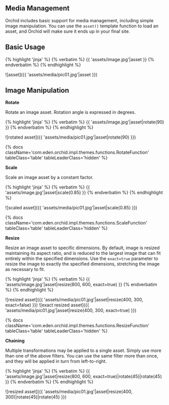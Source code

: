 ---
---

## Media Management

Orchid includes basic support for media management, including simple image manipulation. You can use the `asset()` 
template function to load an asset, and Orchid will make sure it ends up in your final site. 

## Basic Usage 

{% highlight 'jinja' %}
{% verbatim %}
{{ 'assets/image.jpg'|asset }}
{% endverbatim %}
{% endhighlight %}

![asset]({{ 'assets/media/pic01.jpg'|asset }})

## Image Manipulation 

**Rotate**

Rotate an image asset. Rotation angle is expressed in degrees.

{% highlight 'jinja' %}
{% verbatim %}
{{ 'assets/image.jpg'|asset|rotate(90) }}
{% endverbatim %}
{% endhighlight %}

![rotated asset]({{ 'assets/media/pic01.jpg'|asset|rotate(90) }})

{% docs className='com.eden.orchid.impl.themes.functions.RotateFunction' tableClass='table' tableLeaderClass='hidden' %}

**Scale**

Scale an image asset by a constant factor.

{% highlight 'jinja' %}
{% verbatim %}
{{ 'assets/image.jpg'|asset|scale(0.85) }}
{% endverbatim %}
{% endhighlight %}

![scaled asset]({{ 'assets/media/pic01.jpg'|asset|scale(0.85) }})

{% docs className='com.eden.orchid.impl.themes.functions.ScaleFunction' tableClass='table' tableLeaderClass='hidden' %}

**Resize**

Resize an image asset to specific dimensions. By default, image is resized maintaining its aspect ratio, and is reduced 
to the largest image that can fit entirely within the specified dimensions. Use the `exact=true` parameter to resize the
image to exactly the specified dimensions, stretching the image as necessary to fit. 

{% highlight 'jinja' %}
{% verbatim %}
{{ 'assets/image.jpg'|asset|resize(800, 600, exact=true) }}
{% endverbatim %}
{% endhighlight %}

![resized asset]({{ 'assets/media/pic01.jpg'|asset|resize(400, 300, exact=false) }})
![exact resized asset]({{ 'assets/media/pic01.jpg'|asset|resize(400, 300, exact=true) }})

{% docs className='com.eden.orchid.impl.themes.functions.ResizeFunction' tableClass='table' tableLeaderClass='hidden' %}

**Chaining**

Multiple transformations may be applied to a single asset. Simply use more than one of the above filters. You can use 
the same filter more than once, and they will be applied in turn from left-to-right. 

{% highlight 'jinja' %}
{% verbatim %}
{{ 'assets/image.jpg'|asset|resize(800, 600, exact=true)|rotate(45)|rotate(45) }}
{% endverbatim %}
{% endhighlight %}

![resized asset]({{ 'assets/media/pic01.jpg'|asset|resize(400, 300)|rotate(45)|rotate(45) }})

